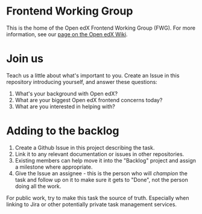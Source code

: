 # Frontend Working Group

This is the home of the Open edX Frontend Working Group (FWG).  For more information, see our [page on the Open edX Wiki](https://openedx.atlassian.net/wiki/spaces/FEDX/pages/3090056949/Frontend+Working+Group).

# Join us

Teach us a little about what's important to you.  Create an Issue in this repository introducing yourself, and answer these questions:

1. What's your background with Open edX?
2. What are your biggest Open edX frontend concerns today?
3. What are you interested in helping with?

# Adding to the backlog

1. Create a Github Issue in this project describing the task.
2. Link it to any relevant documentation or issues in other repositories.
3. Existing members can help move it into the "Backlog" project and assign a milestone where appropriate.
4. Give the Issue an assignee - this is the person who will _champion_ the task and follow up on it to make sure it gets to "Done", not the person doing all the work.

For public work, try to make this task the source of truth.  Especially when linking to Jira or other potentially private task management services.
